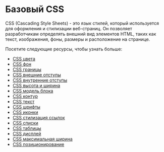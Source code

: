 # Базовый CSS

CSS (Cascading Style Sheets) - это язык стилей, который используется для оформления и стилизации веб-страниц. Он позволяет разработчикам определять внешний вид элементов HTML, таких как текст, изображения, фоны, размеры и расположение на странице.

Посетите следующие ресурсы, чтобы узнать больше:

- [CSS цвета](2.1%20CSS%20Colors/README.md)
- [CSS фон](2.2%20CSS%20Backgrounds/README.md)
- [CSS границы](2.3%20CSS%20Borders/README.md)
- [CSS внешние отступы](2.4%20CSS%20Margins/README.md)
- [CSS внутренние отступы](2.5%20CSS%20Paddings/README.md)
- [CSS высота и ширина](2.6%20CSS%20Height,%20Width/README.md)
- [CSS модель блока](2.7%20CSS%20Box%20Model/README.md)
- [CSS контур](2.8%20CSS%20Outline/README.md)
- [CSS текст](2.9%20CSS%20Text/README.md)
- [CSS шрифты](2.10%20CSS%20Fonts/README.md)
- [CSS иконки](2.11%20CSS%20Icons/README.md)
- [CSS стилизация ссылок](2.12%20CSS%20Links/README.md)
- [CSS списки](2.13%20CSS%20Links/README.md)
- [CSS таблицы](2.14%20CSS%20Tables/README.md)
- [CSS дисплей](2.15%20CSS%20Display/README.md)
- [CSS максимальная ширина](2.16%20CSS%20Max-width/README.md)
- [CSS позиционирование](2.17%20CSS%20Position/README.md)